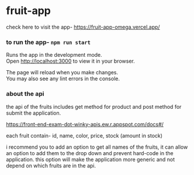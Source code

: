# fruit-app
check here to visit the app-
https://fruit-app-omega.vercel.app/

### to run the app- `npm run start`

Runs the app in the development mode.\
Open [http://localhost:3000](http://localhost:3000) to view it in your browser.

The page will reload when you make changes.\
You may also see any lint errors in the console.

### about the api
the api of the fruits includes get method for product and post method for submit the application.

https://front-end-exam-dot-winky-apis.ew.r.appspot.com/docs#/

each fruit contain-
id, name, color, price, stock (amount in stock)

i recommend you to add an option to get all names of the fruits, it can allow an option to add them to the drop down and prevent hard-code in the application.
this option will make the application more generic and not depend on which fruits are in the api.

